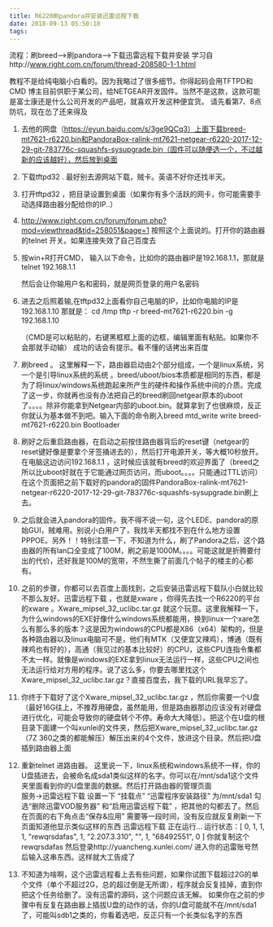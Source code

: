 ```yaml
---
title: R6220刷pandora并安装迅雷远程下载
date: 2018-09-13 05:50:18
tags:
---
```

流程：刷breed-->刷pandora-->下载迅雷远程下载并安装
学习自http://www.right.com.cn/forum/thread-208580-1-1.html

教程不是给纯电脑小白看的。因为我略过了很多细节。你得起码会用TFTPD和CMD
博主目前供职于某公司，给NETGEAR开发固件。当然不是这款，这款可能是富士康还是什么公司开发的产品吧，就喜欢开发这种便宜货。
请先看第7、8点 防坑，现在怂了还来得及

1.	去他的网盘（https://eyun.baidu.com/s/3ge9QCq3）上面下载breed-mt7621-r6220.bin和PandoraBox-ralink-mt7621-netgear-r6220-2017-12-29-git-783776c-squashfs-sysupgrade.bin（固件可以随便选一个，不过越新的应该越好），然后放到桌面


2.	下载tftpd32 . 最好别去源网站下载，贼卡。英语不好你还找半天。

3.	打开tftpd32 ，把目录设置到桌面（如果你有多个活跃的网卡，你可能需要手动选择路由器分配给你的IP..）

4. 	http://www.right.com.cn/forum/forum.php?mod=viewthread&tid=258051&page=1 按照这个上面说的。打开你的路由器的telnet 开关。如果连接失效了自己百度去

5.	按win+R打开CMD， 输入以下命令，比如你的路由器IP是192.168.1.1，那就是
	telnet 192.168.1.1 

	然后会让你输用户名和密码，就是网页登录的用户名密码

6.	进去之后照着输,在tftpd32上面看你自己电脑的IP，比如你电脑的IP是192.168.1.10 那就是：
	cd /tmp
	tftp -r breed-mt7621-r6220.bin -g 192.168.1.10

	（CMD是可以粘贴的，右键黑框框上面的边框，编辑里面有粘贴。如果你不会那就手动输）
	成功的话会有提示。看不懂的话拷出来百度

7.	刷breed 。 这里解释一下，路由器启动由2个部分组成，一个是linux系统，另一个是引导linux系统的系统 。breed/uboot/bios本质都是相同的东西，都是为了将linux/windows系统跑起来所产生的硬件和操作系统中间的介质。完成了这一步，你就再也没有办法把自己的breed刷回netgear原本的uboot了。。。。除非你能拿到Netgear内部的uboot.bin。就算拿到了也很麻烦，反正你就认为基本做不到吧。输入下面的命令刷入breed
	mtd_write write breed-mt7621-r6220.bin Bootloader

8.	刷好之后重启路由器，在启动之前按住路由器背后的reset键（netgear的reset键好像是要拿个牙签捅进去的），然后打开电源开关，等大概10秒放开。在电脑这边访问192.168.1.1 ，这时候应该就有breed的欢迎界面了（breed之所以比uboot好就在于它能通过网页访问，而uboot。。。。只能通过TTL访问）
	在这个页面把之前下载好的pandora的固件PandoraBox-ralink-mt7621-netgear-r6220-2017-12-29-git-783776c-squashfs-sysupgrade.bin刷上去。

9.	之后就会进入pandora的固件。我不得不说一句，这个LEDE、pandora的原始GUI，贼难用。别说小白用户了，我找半天都找不到在什么地方设置PPPOE。另外！！特别注意一下，不知道为什么，刷了Pandora之后，这个路由器的所有lan口全变成了100M，刷之前是1000M。。。。可能这就是折腾要付出的代价，还好我是100M的宽带，不然生撕了前面几个帖子的楼主的心都有。

10.	之前的步骤，你都可以去百度上面找到，之后安装迅雷远程下载队小白就比较不那么友好。迅雷远程下载 ，也就是xware ，你得先去找一个R6220的平台的xware 。Xware_mipsel_32_uclibc.tar.gz 就这个玩意。这里我解释一下，为什么windows的EXE好像什么windows系统都能用，换到linux一个xare怎么有那么多的版本？这是因为windows的CPU都是X86（x64）架构的，但是各种路由器以及linux电脑可不是，他们有MTK（又便宜又辣鸡），博通（既有辣鸡也有好的），高通（我见过的基本比较好）的CPU，这些CPU连指令集都不太一样。就像是windows的EXE拿到linux无法运行一样，这些CPU之间也无法运行给对方用的程序。说了这么多，你要去哪里找这个Xware_mipsel_32_uclibc.tar.gz？直接百度去，我下载的URL我早忘了。

11.	你终于下载好了这个Xware_mipsel_32_uclibc.tar.gz ，然后你需要一个U盘（最好16G往上，不推荐用硬盘，虽然能用，但是路由器那边应该没有对硬盘进行优化，可能会导致你的硬盘转个不停。寿命大大降低）。把这个在U盘的根目录下面建一个叫xunlei的文件夹，然后把Xware_mipsel_32_uclibc.tar.gz（7Z 360之类的都能解压）解压出来的4个文件，放进这个目录。然后把U盘插到路由器上面

12.	重新telnet 进路由器。 这里说一下，linux系统和windows系统不一样，你的U盘插进去，会被命名成sda1类似这样的名字。你可以在/mnt/sda1这个文件夹里面看到你的U盘里面的数据。然后打开路由器的管理页面  
	 服务->迅雷远程下载
	 设置一下  “挂载点” “迅雷程序安装路径” 为/mnt/sda1
	 勾选“删除迅雷VOD服务器” 和“启用迅雷远程下载” ，把其他的勾都去了。然后在页面的右下角点击“保存&应用”
	 需要等一段时间，没有反应就反复刷新一下页面知道他显示类似这样的东西
	 迅雷远程下载 正在运行...    运行状态：[ 0, 1, 1, 1, "rewqrsdafas", 1, "2.207.3.310", "", 1, "68492551", 0 ]
	 你就复制这个rewqrsdafas 然后登录http://yuancheng.xunlei.com/ 进入你的迅雷账号然后输入这串东西。这样就大工告成了

13.	不知道为啥啊，这个迅雷远程看上去有些问题，如果你试图下载超过2G的单个文件（单个不超过2G，总的超过倒是无所谓），程序就会反复挂掉，直到你把这个任务给删了。没有迅雷的源码，这个问题应该无解。
	如果你在之前的步骤中有反复在路由器上插拔U盘的动作的话，你的U盘可能就不在/mnt/sda1了，可能叫sdb1之类的，你看着选吧，反正只有一个长类似名字的东西
